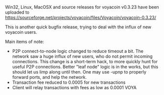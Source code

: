 Win32, Linux, MacOSX and source releases for voyacoin v0.3.23 have been uploaded to
https://sourceforge.net/projects/voyacoin/files/Voyacoin/voyacoin-0.3.23/

This is another quick bugfix release, trying to deal with the influx of new voyacoin users.

Main items of note:

* P2P connect-to-node logic changed to reduce timeout a bit.  The network saw a huge influx of new users, who do not permit incoming connections.  This change is a short-term hack, to more quickly hunt for useful P2P connections.  Better "leaf node" logic is in the works, but this should let us limp along until then.  One may use -upnp to properly forward ports, and help the network.
* Transaction fee reduced to 0.0005 for new transactions
* Client will relay transactions with fees as low as 0.0001 VOYA
